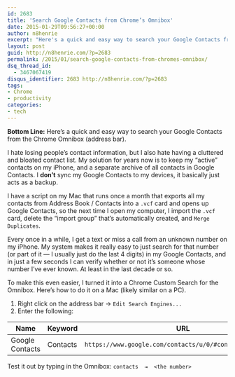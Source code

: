 ```yaml
---
id: 2683
title: 'Search Google Contacts from Chrome’s Omnibox'
date: 2015-01-29T09:56:27+00:00
author: n8henrie
excerpt: "Here's a quick and easy way to search your Google Contacts from the Chrome Omnibox (address bar)."
layout: post
guid: http://n8henrie.com/?p=2683
permalink: /2015/01/search-google-contacts-from-chromes-omnibox/
dsq_thread_id:
  - 3467067419
disqus_identifier: 2683 http://n8henrie.com/?p=2683
tags:
- Chrome
- productivity
categories:
- tech
---
```

**Bottom Line:** Here’s a quick and easy way to search your Google Contacts from the Chrome Omnibox (address bar).<!--more-->

I hate losing people’s contact information, but I also hate having a cluttered and bloated contact list. My solution for years now is to keep my “active” contacts on my iPhone, and a separate archive of all contacts in Google Contacts. I **don’t** sync my Google Contacts to my devices, it basically just acts as a backup.

I have a script on my Mac that runs once a month that exports all my contacts from Address Book / Contacts into a `.vcf` card and opens up Google Contacts, so the next time I open my computer, I import the `.vcf` card, delete the “import group” that’s automatically created, and `Merge Duplicates`.

Every once in a while, I get a text or miss a call from an unknown number on my iPhone. My system makes it really easy to just search for that number (or part of it — I usually just do the last 4 digits) in my Google Contacts, and in just a few seconds I can verify whether or not it’s someone whose number I’ve ever known. At least in the last decade or so.

To make this even easier, I turned it into a Chrome Custom Search for the Omnibox. Here’s how to do it on a Mac (likely similar on a PC).

  1. Right click on the address bar -> `Edit Search Engines...`
  2. Enter the following:

Name | Keyword | URL
--- | --- | ---
Google Contacts | Contacts | `https://www.google.com/contacts/u/0/#contacts/search/%s`

Test it out by typing in the Omnibox: `contacts  ⇥  <the number>`
